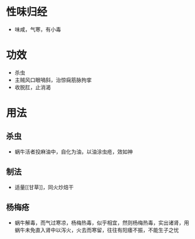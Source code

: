 # 性味归经
- 味咸，气寒，有小毒
# 功效
- 杀虫
- 主贼风口眼喎斜，治惊痫筋脉拘挛
- 收脱肛，止消渴
# 用法
## 杀虫
- 蜗牛活者投麻油中，自化为油，以油涂虫疮，效如神
## 制法
- 适量[[甘草]]，同火炒焙干
## 杨梅疮
- 蜗牛解毒，而气过寒凉，杨梅热毒，似乎相宜，然则杨梅热毒，实出诸肾，用蜗牛未免直入肾中以泻火，火去而寒留，往往有阳痿不振，不能生子之忧